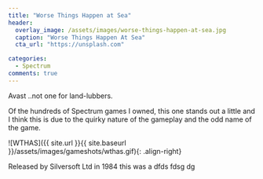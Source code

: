 ```yaml
---
title: "Worse Things Happen at Sea"
header:
  overlay_image: /assets/images/worse-things-happen-at-sea.jpg
  caption: "Worse Things Happen At Sea"
  cta_url: "https://unsplash.com"

categories:
  - Spectrum
comments: true
---
```


Avast ..not one for land-lubbers.


Of the hundreds of Spectrum games I owned, this one stands out a little and I think this is due to the quirky nature of the gameplay and the odd name of the game.

![WTHAS]({{ site.url }}{{ site.baseurl }}/assets/images/gameshots/wthas.gif){: .align-right} 

Released by Silversoft Ltd in 1984 this was a dfds fdsg dg